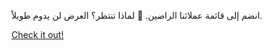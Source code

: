 انضم إلى قائمة عملائنا الراضين. 🚀 لماذا تنتظر؟ العرض لن يدوم طويلاً.

[Check it out!](https://www.facebook.com/share/17TW2PL6Tj/)